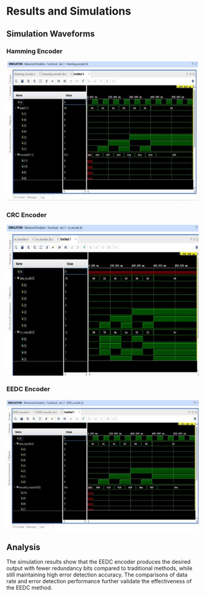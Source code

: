 # Results and Simulations

## Simulation Waveforms

### Hamming Encoder

![Hamming Waveform](images/hamming_waveform.png)

### CRC Encoder

![CRC Waveform](images/crc_waveform.png)

### EEDC Encoder

![EEDC Waveform](images/eedc_waveform.png)

## Analysis

The simulation results show that the EEDC encoder produces the desired output with fewer redundancy bits compared to traditional methods, while still maintaining high error detection accuracy. The comparisons of data rate and error detection performance further validate the effectiveness of the EEDC method.
